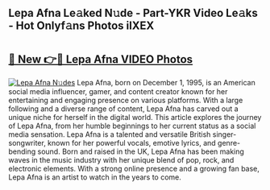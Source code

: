 ## Lepa Afna Le𝚊ked N𝚞de - Part-YKR Video Le𝚊ks - Hot Onlyf𝚊ns Photos ilXEX

# <h2><a href="http://ab87203.deff.icu/?id=Lepa+Afna">🔗 New 👉🔴 Lepa Afna VIDEO Photos</a></h2>

[![Lepa Afna N𝚞des](https://i.imgur.com/rIISA9y.gif)](http://ab87203.deff.icu/?id=Lepa+Afna)
Lepa Afna, born on December 1, 1995, is an American social media influencer, gamer, and content creator known for her entertaining and engaging presence on various platforms. With a large following and a diverse range of content, Lepa Afna has carved out a unique niche for herself in the digital world. This article explores the journey of Lepa Afna, from her humble beginnings to her current status as a social media sensation. Lepa Afna is a talented and versatile British singer-songwriter, known for her powerful vocals, emotive lyrics, and genre-bending sound. Born and raised in the UK, Lepa Afna has been making waves in the music industry with her unique blend of pop, rock, and electronic elements. With a strong online presence and a growing fan base, Lepa Afna is an artist to watch in the years to come.
